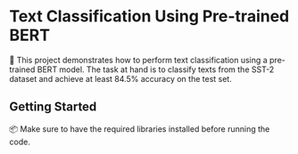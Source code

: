 # Text Classification Using Pre-trained BERT

📝 This project demonstrates how to perform text classification using a pre-trained BERT model. The task at hand is to classify texts from the SST-2 dataset and achieve at least 84.5% accuracy on the test set.

## Getting Started

📦 Make sure to have the required libraries installed before running the code.
